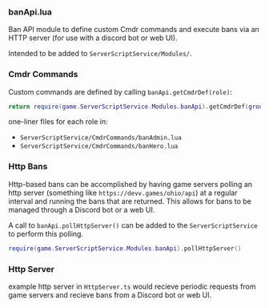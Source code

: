 ### banApi.lua
Ban API module to define custom Cmdr commands and execute bans via an HTTP server (for use with a discord bot or web UI).

Intended to be added to `ServerScriptService/Modules/`.

### Cmdr Commands
Custom commands are defined by calling `banApi.getCmdrDef(role)`:
```lua
return require(game.ServerScriptService.Modules.banApi).getCmdrDef(group: "Hero" or "Admin", command: "ban" or "unban" or "history")
```

one-liner files for each role in:
- `ServerScriptService/CmdrCommands/banAdmin.lua`
- `ServerScriptService/CmdrCommands/banHero.lua`

### Http Bans
Http-based bans can be accomplished by having game servers polling an http server (something like `https://devv.games/ohio/api`) at a regular interval and running the bans that are returned.
This allows for bans to be managed through a Discord bot or a web UI.

A call to `banApi.pollHttpServer()` can be added to the `ServerScriptService`  to perform this polling.
```lua
require(game.ServerScriptService.Modules.banApi).pollHttpServer()
```

### Http Server
example http server in `HttpServer.ts` would recieve periodic requests from game servers and recieve bans from a Discord bot or web UI.
